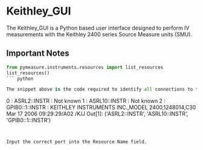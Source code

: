 # Keithley_GUI
The Keithley_GUI is a Python based user interface designed to perform IV measurements with the Keithley 2400 series Source Measure units (SMU).

## Important Notes

``` python
from pymeasure.instruments.resources import list_resources
list_resources()
``` python

The snippet above is the code required to identify all connections to the PC. It requires the package PyMeasure. The output will list all connections like below:

```
0 : ASRL2::INSTR : Not known
1 : ASRL10::INSTR : Not known
2 : GPIB0::1::INSTR : KEITHLEY INSTRUMENTS INC.,MODEL 2400,1248014,C30   Mar 17 2006 09:29:29/A02  /K/J
Out[1]:
('ASRL2::INSTR', 'ASRL10::INSTR', 'GPIB0::1::INSTR')
```


Input the correct port into the Resource Name field. 
